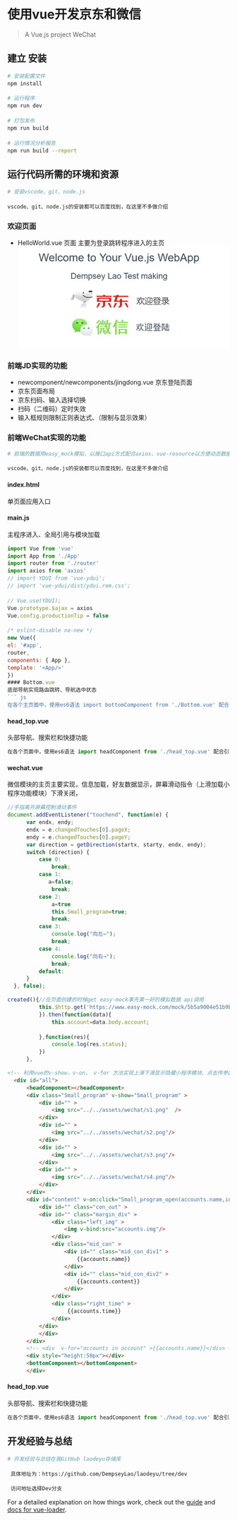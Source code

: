 # 使用vue开发京东和微信

> A Vue.js project WeChat

## 建立 安装

``` bash
# 安装配置文件
npm install

# 运行程序
npm run dev

# 打包发布
npm run build

# 运行情况分析报告
npm run build --report
```
## 运行代码所需的环境和资源

``` bash
# 安装vscode、git、node.js

vscode、git、node.js的安装都可以百度找到，在这里不多做介绍


```
### 欢迎页面
- HelloWorld.vue 页面 主要为登录跳转程序进入的主页
![Image text](https://raw.githubusercontent.com/DempseyLao/pictures/master/index.png)

### 前端JD实现的功能
- newcomponent/newcomponents/jingdong.vue 京东登陆页面
- 京东页面布局
- 京东扫码、输入选择切换
- 扫码（二维码）定时失效
- 输入框规则限制正则表达式、（限制与显示效果）
### 前端WeChat实现的功能
``` bash
# 前端的数据用easy_mock模拟，以接口api方式配合axios、vue-resource以方便动态数据获取和动态功能实现

vscode、git、node.js的安装都可以百度找到，在这里不多做介绍

```
#### index.html 
  单页面应用入口
  
#### main.js 
  主程序进入、全局引用与模块加载
  ``` js
import Vue from 'vue'
import App from './App'
import router from './router'
import axios from 'axios'
// import YDUI from 'vue-ydui';
// import 'vue-ydui/dist/ydui.rem.css';

// Vue.use(YDUI);
Vue.prototype.$ajax = axios
Vue.config.productionTip = false

/* eslint-disable no-new */
new Vue({
  el: '#app',
  router,
  components: { App },
  template: '<App/>'
})
#### Bottom.vue 
  底部导航实现路由跳转、导航选中状态
  ``` js
  在各个主页面中，使用es6语法 import bottomComponent from './Bottom.vue' 配合引用 <bottomComponent></bottomComponent>
  ```  
#### head_top.vue
  头部导航、搜索栏和快捷功能
  ``` js
  在各个页面中，使用es6语法 import headComponent from './head_top.vue' 配合引用<headComponent></headComponent>
  ``` 
#### wechat.vue
  微信模块的主页主要实现，信息加载，好友数据显示，屏幕滑动指令（上滑加载小程序功能模块）下滑关闭，
  
  
  ``` js
  //手指离开屏幕控制滑动事件
 document.addEventListener("touchend", function(e) {
        var endx, endy;
        endx = e.changedTouches[0].pageX;
        endy = e.changedTouches[0].pageY;
        var direction = getDirection(startx, starty, endx, endy);
        switch (direction) {
            case 0:
                break;
            case 1:
			   a=false;
                break;
			case 2:
				a=true
				this.Small_program=true;
                break;
            case 3:
                console.log("向左←");
                break;
            case 4:
                console.log("向右→");
                break;
            default:
        }
	}, false);
  ```  
  ``` js
created(){//在页面创建的时候get easy-mock事先第一好的模拟数据 api调用
            this.$http.get('https://www.easy-mock.com/mock/5b5a9004e51b9b054104fa4a/account',{
            }).then(function(data){
				this.account=data.body.account;
				
            },function(res){
                console.log(res.status);
            })     
        },
  ```  
  ``` html
<!-- 利用vue的v-show，v-on， v-for 方法实现上滑下滑显示隐藏小程序模块、点击传参路由跳转、循环遍历信息-->
   	<div id="all">		
		<headComponent></headComponent>
		<div class="Small_program" v-show="Small_program" >
			<div id="" >
				<img src="../../assets/wechat/s1.png"  />
			</div>
			<div id="" >
				<img src="../../assets/wechat/s2.png"/>
			</div>
			<div id="" >
				<img src="../../assets/wechat/s3.png"/>
			</div>
			<div id="" >
				<img src="../../assets/wechat/s4.png"/>
			</div>
		</div>
		<div id="content" v-on:click="Small_program_open(accounts.name,index)"   v-for="(accounts,index) in account">
			<div id="" class="con_out" >
			<div id="" class="margin_div" >
				<div class="left_img" >
					<img v-bind:src="accounts.img"/>
				</div>
				<div class="mid_con" >
					<div id="" class="mid_con_div1" >
						{{accounts.name}}
					</div>
					<div id="" class="mid_con_div2" >
						{{accounts.content}}
					</div>
				</div>
				<div class="right_time" >
					 {{accounts.time}}
				</div>
			</div>
			</div>
		</div>
		<!-- <div  v-for="accounts in account" >{{accounts.name}}</div> -->
		<div style="height:50px"></div>
		<bottomComponent></bottomComponent>
		</div>
  ```  
#### head_top.vue
  头部导航、搜索栏和快捷功能
  ``` js
  在各个页面中，使用es6语法 import headComponent from './head_top.vue' 配合引用<headComponent></headComponent>
  ``` 

## 开发经验与总结

``` bash
# 开发经验与总结在我GitHub laodeyu存储库

 具体地址为：https://github.com/DempseyLao/laodeyu/tree/dev
 
 访问地址选择Dev分支

```
For a detailed explanation on how things work, check out the [guide](http://vuejs-templates.github.io/webpack/) and [docs for vue-loader](http://vuejs.github.io/vue-loader).

